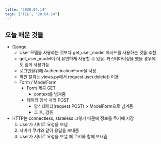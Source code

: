 ```yaml
---
title: "2020.04.14"
tags: ["TIL", "20.04.14"]
---
```


## 오늘 배운 것들

- Django
  - User 모델을 사용하는 것보다 get_user_model 메서드를 사용하는 것을 추천
  - get_user_model이 더 유연하게 사용할 수 있음. 커스터마이징을 했을 경우에도 쉽게 사용가능
  - 로그인을위해 AuthenticationForm을 사용
  - 회원 탈퇴는 views.py에서 request.user.delete() 이용
  - Form / ModelForm 
    - Form 제공 GET
      - context를 넘겨줌
    - 데이터 양식 처리 POST
      - 양식데이터(request.POST) > ModelForm으로 넘겨줌
      - 그 후, 검증
- HTTP는 connectless, stateless 그렇기 때문에 정보를 쿠키에 저장
  1. User가 서버로 요청을 보냄
  2. 서버가 쿠키와 같이 응답을 보내줌
  3. User가 서버로 요청을 보낼 때 쿠키와 함께 보내줌

